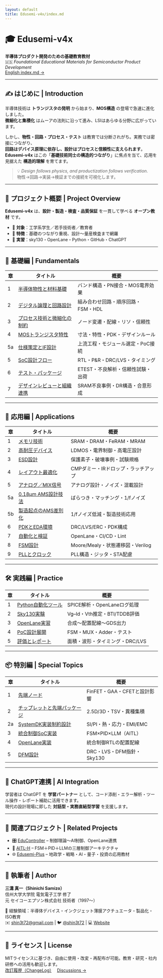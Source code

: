 ```yaml
---
layout: default
title: Edusemi-v4x/index.md
---
```


<!-- ページ専用スタイル -->
<link rel="stylesheet" href="{{ '/assets/css/edusemi.css' | relative_url }}"/>

# 🎓 Edusemi-v4x  
**半導体プロダクト開発のための基礎教育教材**  
🇺🇸 *Foundational Educational Materials for Semiconductor Product Development*  
<a class="btn-link" href="./en/index.md">English index.md →</a>

---

## ✍️ はじめに | Introduction

半導体技術は **トランジスタの発明** から始まり、**MOS構造** の登場で急速に進化しました。  
**微細化と集積化** はムーアの法則に沿って進み、LSIはあらゆる分野に広がっています。

しかし、**物性・回路・プロセス・テスト** は教育では分断されがち。実務では密接につながり、  
**回路はデバイス原理に依存し、設計はプロセスと信頼性に支えられます**。  
**Edusemi-v4x** はこの「**基礎技術同士の構造的つながり**」に焦点を当て、応用を見据えた **構造的理解** を育てます。

> 💡 *Design follows physics, and productization follows verification.*  
> 物性→回路→実装→検証までの接続を可視化します。

---

## 📘 プロジェクト概要 | Project Overview

**Edusemi-v4x** は、**設計・製造・検査・品質保証** を一貫して学べる **オープン教材** です。

- 🎯 **対象**：工学系学生／若手技術者／教育者  
- 🌟 **特徴**：基礎のつながり重視、設計〜量産検査まで網羅  
- 🧪 **実習**：sky130・OpenLane・Python・GitHub・ChatGPT

---

## 🧭 基礎編 | Fundamentals

<table class="nice-table">
<thead><tr><th>章</th><th>タイトル</th><th>概要</th></tr></thead>
<tbody>
<tr><td>1</td><td><a href="chapter1_materials/README.md">半導体物性と材料基礎</a></td><td>バンド構造・PN接合・MOS電界効果</td></tr>
<tr><td>2</td><td><a href="chapter2_comb_logic/README.md">デジタル論理と回路設計</a></td><td>組み合わせ回路・順序回路・FSM・HDL</td></tr>
<tr><td>3</td><td><a href="chapter3_process_evolution/README.md">プロセス技術と微細化の制約</a></td><td>ノード変遷・配線・リソ・信頼性</td></tr>
<tr><td>4</td><td><a href="chapter4_mos_characteristics/README.md">MOSトランジスタ特性</a></td><td>寸法・特性・PDK・デザインルール</td></tr>
<tr><td>5a</td><td><a href="chapter5a_spec_module_if/README.md">仕様策定とIF設計</a></td><td>上流工程・モジュール選定・PoC接続</td></tr>
<tr><td>5</td><td><a href="chapter5_soc_design_flow/README.md">SoC設計フロー</a></td><td>RTL・P&R・DRC/LVS・タイミング</td></tr>
<tr><td>6</td><td><a href="chapter6_test_and_package/README.md">テスト・パッケージ</a></td><td>ETEST・不良解析・信頼性試験・出荷</td></tr>
<tr><td>7</td><td><a href="chapter7_design_review_and_org/README.md">デザインレビューと組織連携</a></td><td>SRAM不良事例・DR構造・合意形成</td></tr>
</tbody>
</table>

---

## 🧩 応用編 | Applications

<table class="nice-table">
<thead><tr><th>章</th><th>タイトル</th><th>概要</th></tr></thead>
<tbody>
<tr><td>1</td><td><a href="d_chapter1_memory_technologies/README.md">メモリ技術</a></td><td>SRAM・DRAM・FeRAM・MRAM</td></tr>
<tr><td>2</td><td><a href="d_chapter2_high_voltage_devices/README.md">高耐圧デバイス</a></td><td>LDMOS・電界制御・高電圧設計</td></tr>
<tr><td>3</td><td><a href="d_chapter3_esd_protection_design/README.md">ESD設計</a></td><td>保護素子・破壊事例・試験規格</td></tr>
<tr><td>4</td><td><a href="d_chapter4_layout_optimization/README.md">レイアウト最適化</a></td><td>CMPダミー・IRドロップ・ラッチアップ</td></tr>
<tr><td>5</td><td><a href="d_chapter5_analog_mixed_signal/README.md">アナログ／MIX信号</a></td><td>アナログ設計・ノイズ・混載設計</td></tr>
<tr><td>5a</td><td><a href="d_chapter5a_analog_mixed_signal/README.md">0.18μm AMS設計技法</a></td><td>ばらつき・マッチング・1/fノイズ</td></tr>
<tr><td>5b</td><td><a href="d_chapter5b_ams_block_and_pdk/README.md">製造起点のAMS差別化</a></td><td>1/fノイズ低減・製造技術応用</td></tr>
<tr><td>6</td><td><a href="d_chapter6_pdk_and_eda_environment/README.md">PDKとEDA環境</a></td><td>DRC/LVS/ERC・PDK構成</td></tr>
<tr><td>7</td><td><a href="d_chapter7_automation_and_verification/README.md">自動化と検証</a></td><td>OpenLane・CI/CD・Lint</td></tr>
<tr><td>8</td><td><a href="d_chapter8_fsm_design_basics/README.md">FSM設計</a></td><td>Moore/Mealy・状態遷移図・Verilog</td></tr>
<tr><td>9</td><td><a href="d_chapter9_pll_and_clock_design/README.md">PLLとクロック</a></td><td>PLL構造・ジッタ・STA配慮</td></tr>
</tbody>
</table>

---

## 🛠 実践編 | Practice

<table class="nice-table">
<thead><tr><th>章</th><th>タイトル</th><th>概要</th></tr></thead>
<tbody>
<tr><td>1</td><td><a href="e_chapter1_python_automation_tools/README.md">Python自動化ツール</a></td><td>SPICE解析・OpenLaneログ処理</td></tr>
<tr><td>2</td><td><a href="e_chapter2_sky130_experiments/README.md">Sky130実験</a></td><td>Vg–Id・Vth推定・BTI/TDDB評価</td></tr>
<tr><td>3</td><td><a href="e_chapter3_openlane_practice/README.md">OpenLane実習</a></td><td>合成〜配置配線〜GDS出力</td></tr>
<tr><td>4</td><td><a href="e_chapter4_poc_spec_and_design/README.md">PoC設計展開</a></td><td>FSM・MUX・Adder・テスト</td></tr>
<tr><td>5</td><td><a href="e_chapter5_evaluation_and_report/README.md">評価とレポート</a></td><td>面積・波形・タイミング・DRC/LVS</td></tr>
</tbody>
</table>

---

## 📦 特別編 | Special Topics

<table class="nice-table">
<thead><tr><th>章</th><th>タイトル</th><th>概要</th></tr></thead>
<tbody>
<tr><td>1</td><td><a href="f_chapter1_finfet_gaa/README.md">先端ノード</a></td><td>FinFET・GAA・CFETと設計影響</td></tr>
<tr><td>2</td><td><a href="f_chapter2_chiplet_pkg/README.md">チップレットと先端パッケージ</a></td><td>2.5D/3D・TSV・異種集積</td></tr>
<tr><td>2a</td><td><a href="f_chapter2a_systemdk/README.md">SystemDK実装制約設計</a></td><td>SI/PI・熱・応力・EMI/EMC</td></tr>
<tr><td>3</td><td><a href="f_chapter3_socsystem/README.md">統合制御SoC実装</a></td><td>FSM×PID×LLM（AITL）</td></tr>
<tr><td>4</td><td><a href="f_chapter4_openlane/README.md">OpenLane実装</a></td><td>統合制御RTLの配置配線</td></tr>
<tr><td>5</td><td><a href="f_chapter5_dfm/README.md">DFM設計</a></td><td>DRC・LVS・DFM指針・Sky130</td></tr>
</tbody>
</table>

---

## 🤖 ChatGPT連携 | AI Integration

学習者は ChatGPT を **学習パートナー** として、コード添削・エラー解析・ツール操作・レポート補助に活用できます。  
現代の設計現場に即した **対話型・実務直結型学習** を支援します。

---

## 🔗 関連プロジェクト | Related Projects

<ul class="icon-list">
  <li>🎛️ <a href="https://samizo-aitl.github.io/EduController/">EduController</a> – 制御理論〜AI制御、OpenLane連携</li>
  <li>🤖 <a href="https://samizo-aitl.github.io/AITL-H/">AITL-H</a> – FSM＋PID＋LLMの三層制御アーキテクチャ</li>
  <li>🌐 <a href="https://samizo-aitl.github.io/Edusemi-Plus/">Edusemi-Plus</a> – 地政学・戦略・AI・量子・投資の応用教材</li>
</ul>

---

## 👤 執筆者 | Author

**三溝 真一（Shinichi Samizo）**  
信州大学大学院 電気電子工学 修了  
元 セイコーエプソン株式会社 技術者（1997〜）

📌 経験領域：半導体デバイス・インクジェット薄膜アクチュエータ・製品化・ISO教育  
✉️ <a href="mailto:shin3t72@gmail.com">shin3t72@gmail.com</a> | 🐦 <a href="https://x.com/shin3t72">@shin3t72</a> | 💻 <a href="https://samizo-aitl.github.io/">Website</a>

---

## 📄 ライセンス | License

MITライセンスに基づき、自由に使用・改変・再配布が可能。教育・研究・社内研修への活用も歓迎します。  
<a class="btn-link" href="revision_history.md">改訂履歴（ChangeLog）</a>　
<a class="btn-secondary" href="https://github.com/Samizo-AITL/Edusemi-v4x/discussions">Discussions →</a>
